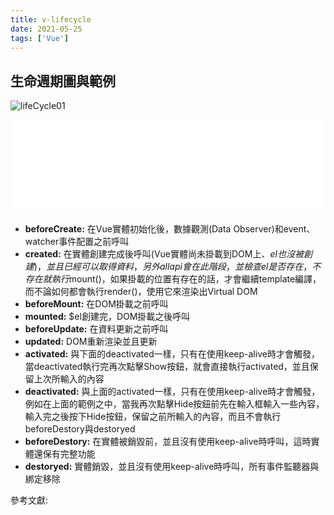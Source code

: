 ```yaml
---
title: v-lifecycle
date: 2021-05-25
tags: ['Vue']
---
```


<style>
.theme-default-content ul li{
    padding: 8.4px 0px 8.4px 0px;
}
</style>

## 生命週期圖與範例

![lifeCycle01](https://i.imgur.com/vEy4iy7.png)

<iframe width="100%" height="150" src="//jsfiddle.net/Chris_Walter/pw803ujr/175/embedded/result,js,html/dark/" allowfullscreen="allowfullscreen" allowpaymentrequest frameborder="0"></iframe>

* <strong>beforeCreate:</strong> 在Vue實體初始化後，數據觀測(Data Observer)和event、watcher事件配置之前呼叫
* <strong>created:</strong> 在實體創建完成後呼叫(Vue實體尚未掛載到DOM上、$el也沒被創建)，並且已經可以取得資料，另外all api會在此階段，並檢查el是否存在，不存在就執行$mount()，如果掛載的位置有存在的話，才會繼續template編譯，而不論如何都會執行render()，使用它來渲染出Virtual DOM
* <strong>beforeMount:</strong> 在DOM掛載之前呼叫
* <strong>mounted:</strong> $el創建完，DOM掛載之後呼叫
* <strong>beforeUpdate:</strong> 在資料更新之前呼叫
* <strong>updated:</strong> DOM重新渲染並且更新
* <strong>activated:</strong> 與下面的deactivated一樣，只有在使用keep-alive時才會觸發，當deactivated執行完再次點擊Show按鈕，就會直接執行activated，並且保留上次所輸入的內容
* <strong>deactivated:</strong> 與上面的activated一樣，只有在使用keep-alive時才會觸發，例如在上面的範例之中，當我再次點擊Hide按鈕前先在輸入框輸入一些內容，輸入完之後按下Hide按鈕，保留之前所輸入的內容，而且不會執行beforeDestory與destoryed
* <strong>beforeDestory:</strong> 在實體被銷毀前，並且沒有使用keep-alive時呼叫，這時實體還保有完整功能
* <strong>destoryed:</strong> 實體銷毀，並且沒有使用keep-alive時呼叫，所有事件監聽器與綁定移除

參考文獻:<br/>

